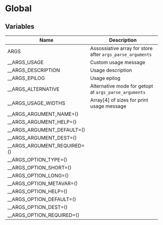 # Global

## Variables

|Name|Description|
|---|---|
|ARGS|Assossiative array for store after `args_parse_arguments`|
|__ARGS_USAGE|Custom usage message|
|__ARGS_DESCRIPTION|Usage description|
|__ARGS_EPILOG|Usage epilog|
|__ARGS_ALTERNATIVE|Alternative mode for getopt at `args_parse_arguments`|
|__ARGS_USAGE_WIDTHS|Array[4] of sizes for print usage message|
|__ARGS_ARGUMENT_NAME=()||
|__ARGS_ARGUMENT_HELP=()||
|__ARGS_ARGUMENT_DEFAULT=()||
|__ARGS_ARGUMENT_DEST=()||
|__ARGS_ARGUMENT_REQUIRED=()||
|__ARGS_OPTION_TYPE=()||
|__ARGS_OPTION_SHORT=()||
|__ARGS_OPTION_LONG=()||
|__ARGS_OPTION_METAVAR=()||
|__ARGS_OPTION_HELP=()||
|__ARGS_OPTION_DEFAULT=()||
|__ARGS_OPTION_DEST=()||
|__ARGS_OPTION_REQUIRED=()||